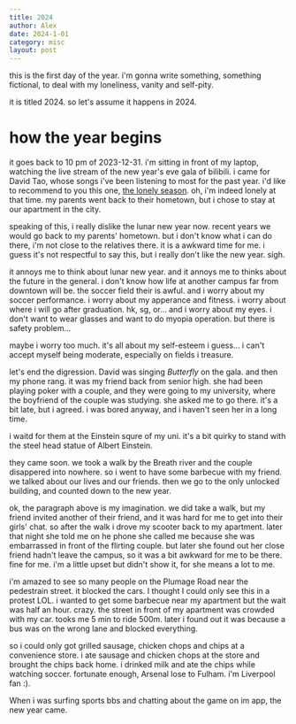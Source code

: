 ```yaml
---
title: 2024
author: Alex
date: 2024-1-01
category: misc
layout: post
---
```


this is the first day of the year. i'm gonna write something, something fictional, to deal with my loneliness, vanity and self-pity.

it is titled 2024. so let's assume it happens in 2024.

# how the year begins

it goes back to 10 pm of 2023-12-31. i'm sitting in front of my laptop, watching the live stream of the new year's eve gala of bilibili. i came for David Tao, whose songs i've been listening to most for the past year. i'd like to recommend to you this one, [the lonely season](https://www.bilibili.com/video/BV1Rv411L7qW/). oh, i'm indeed lonely at that time. my parents went back to their hometown, but i chose to stay at our apartment in the city.

speaking of this, i really dislike the lunar new year now. recent years we would go back to my parents' hometown. but i don't know what i can do there, i'm not close to the relatives there. it is a awkward time for me. i guess it's not respectful to say this, but i really don't like the new year. sigh. 

it annoys me to think about lunar new year. and it annoys me to thinks about the future in the general. i don't know how life at another campus far from downtown will be. the soccer field their is awful. and i worry about my soccer performance. i worry about my apperance and fitness. i worry about where i will go after graduation. hk, sg, or... and i worry about my eyes. i don't want to wear glasses and want to do myopia operation. but there is safety problem...

maybe i worry too much. it's all about my self-esteem i guess... i can't accept myself being moderate, especially on fields i treasure.

let's end the digression. David was singing *Butterfly* on the gala. and then my phone rang. it was my friend back from senior high. she had been playing poker with a couple, and they were going to my university, where the boyfriend of the couple was studying. she asked me to go there. it's a bit late, but i agreed. i was bored anyway, and i haven't seen her in a long time.

i waitd for them at the Einstein squre of my uni. it's a bit quirky to stand with the steel head statue of Albert Einstein. 

they came soon. we took a walk by the Breath river and the couple disappered into nowhere. so i went to have some barbecue with my friend. we talked about our lives and our friends. then we go to the only unlocked building, and counted down to the new year. 

ok, the paragraph above is my imagination. we did take a walk, but my friend invited another of their friend, and it was hard for me to get into their girls' chat. so after the walk i drove my scooter back to my apartment.  later that night she told me on he phone she called me because she was embarrassed in front of the flirting couple. but later she found out her close friend hadn't leave the campus, so it was a bit awkward for me to be there. fine for me. i'm a little upset but didn't show it, for she means a lot to me.

i'm amazed to see so many people on the Plumage Road near the pedestrain street. it blocked the cars. I thought I could only see this in a protest LOL. i wanted to get some barbecue near my apartment but the wait was half an hour. crazy. the street in front of my apartment was crowded with my car. tooks me 5 min to ride 500m. later i found out it was because a bus was on the wrong lane and blocked everything.

so i could only got grilled sausage, chicken chops and chips at a convenience store. i ate sausage and chicken chops at the store and brought the chips back home. i drinked milk and ate the chips while watching soccer. fortunate enough, Arsenal lose to Fulham. i'm Liverpool fan :). 

When i was surfing sports bbs and chatting about the game on im app, the new year came.